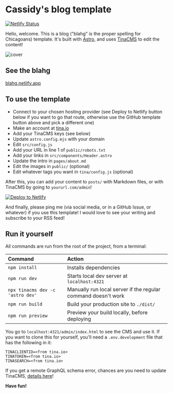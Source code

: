 # Cassidy's blog template

[![Netlify Status](https://api.netlify.com/api/v1/badges/eab04209-5f7f-41ed-a8dd-c45a9ebb1834/deploy-status)](https://app.netlify.com/sites/blahg/deploys)

Hello, welcome. This is a blog ("blahg" is the proper spelling for Chicagoans) template. It's built with [Astro](https://astro.build), and uses [TinaCMS](https://tina.io) to edit the content!

![cover](https://github.com/cassidoo/blahg/assets/1454517/b56ff04f-9499-48e7-be62-d9b422c4287d)

## See the blahg

[blahg.netlify.app](https://blahg.netlify.app/)

## To use the template

- Connect to your chosen hosting provider (see Deploy to Netlify button below if you want to go that route, otherwise use the GitHub template button above and pick a different one)
- Make an account at [tina.io](https://tina.io/)
- Add your TinaCMS keys (see below)
- Update `astro.config.mjs` with your domain
- Edit `src/config.js`
- Add your URL in line 1 of `public/robots.txt`
- Add your links in `src/components/Header.astro`
- Update the intro in `pages/about.md`
- Edit the images in `public/` (optional)
- Edit whatever tags you want in `tina/config.js` (optional)

After this, you can add your content to `posts/` with Markdown files, or with TinaCMS by going to `yoururl.com/admin`!

[![Deploy to Netlify](https://www.netlify.com/img/deploy/button.svg)](https://app.netlify.com/start/deploy?repository=https://github.com/cassidoo/blahg)

And finally, please ping me (via social media, or in a GitHub Issue, or whatever) if you use this template! I would love to see your writing and subscribe to your RSS feed!

## Run it yourself

All commands are run from the root of the project, from a terminal:

| Command                          | Action                                                        |
| :------------------------------- | :------------------------------------------------------------ |
| `npm install`                    | Installs dependencies                                         |
| `npm run dev`                    | Starts local dev server at `localhost:4321`                   |
| `npx tinacms dev -c 'astro dev'` | Manually run local server if the regular command doesn't work |
| `npm run build`                  | Build your production site to `./dist/`                       |
| `npm run preview`                | Preview your build locally, before deploying                  |

You go to `localhost:4321/admin/index.html` to see the CMS and use it. If you want to clone this for yourself, you'll need a `.env.development` file that has the following in it:

```
TINACLIENTID=<from tina.io>
TINATOKEN=<from tina.io>
TINASEARCH=<from tina.io>
```

If you get a remote GraphQL schema error, chances are you need to update TinaCMS, [details here](https://tina.io/docs/introduction/faq#how-do-i-resolve-the-local-graphql-schema-doesnt-match-the-remote-graphql-schema-errors)!

**Have fun!**
